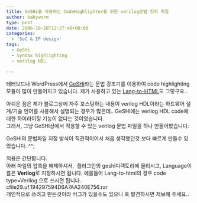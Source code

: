 ```yaml
---
title: GeSHi를 사용하는 CodeHighlighter를 위한 verilog문법 정의 파일
author: babyworm
type: post
date: 2006-10-28T12:27:48+00:00
categories:
  - 'SoC & IP design'
tags:
  - GeSHi
  - Syntax highlighting
  - verilog HDL

---
```

테터보드나 WordPress에서 [GeSHi][1]라는 문법 강조기를 이용하여 code highlighting 모듈이 많이 만들어지고 있습니다. 제가 사용하고 있는 [Lang-to-HTML][2]도 그렇구요..

아쉬운 점은 제가 블로그상에 자주 포스팅하는 내용이 verilog HDL이라는 하드웨어 설계/기술 언어를 사용해서 설명되는 경우가 많은데.. GeSHi에는 verilog HDL code에 대한 하이라이팅 기능이 없다는 것이었습니다.<br>
그래서, 그냥 GeSHi상에서 적용할 수 있는 verilog 문법 파일을 하나 만들어봤습니다. 

GeSHi의 문법파일 지정 방식이 직관적이어서 처음 생각했던것 보다 빠르게 만들수 있었습니다. ^^;

적용은 간단합니다.<br>
아래 파일의 압축을 해제하셔서,  플러그인의 geshi디렉토리에 올리시고, Language이름은 **Verilog**로 지정하시면 됩니다. 예를들어 Lang-to-html의 경우 code type=Verilog 으로 쓰시면 됩니다.<br>
 cfile29.uf.194297594D6A7AA240E756.rar</a><br>
개인적으로 쓰려고 만든것이라 버그가 있을수도 있으니 혹 발견하시면 제보해 주세요..

 [1]: http://qbnz.com/highlighter/
 [2]: http://www.kornuri.com/blog/entry/태터툴즈-플러그인-Languages-To-Html-각종-프로그래밍-소스-하이라이팅
